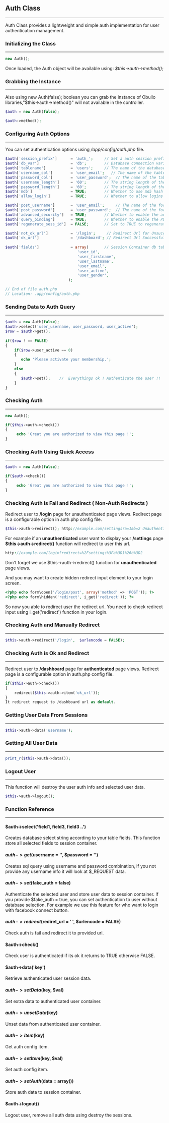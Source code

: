 ## Auth Class

------

Auth Class provides a lightweight and simple auth implementation for user authentication management.

### Initializing the Class

------

```php
new Auth();
```

Once loaded, the Auth object will be available using: <dfn>$this->auth->method();</dfn>

### Grabbing the Instance

------

Also using new Auth(false); boolean you can grab the instance of Obullo libraries,"$this->auth->method()" will not available in the controller.

```php
$auth = new Auth(false);

$auth->method();
```

### Configuring Auth Options

------

You can set authentication options using <dfn>/app/config/auth.php</dfn> file.

```php
$auth['session_prefix']      = 'auth_';     // Set a auth session prefix to prevent collisions.
$auth['db_var']              = 'db';        // Database connection variable
$auth['tablename']           = 'users';     // The name of the database tablename
$auth['username_col']        = 'user_email';   // The name of the table field that contains the username.
$auth['password_col']        = 'user_password';  // The name of the table field that contains the password.
$auth['username_length']     = '60';        // The string length of the username.
$auth['password_length']     = '60';        // The string length of the password.
$auth['md5']                 = TRUE;        // Whether to use md5 hash ?
$auth['allow_login']         = TRUE;        // Whether to allow logins to be performed on this page.

$auth['post_username']       = 'user_email';     // The name of the form field that contains the username to authenticate.
$auth['post_password']       = 'user_password';  // The name of the form field that contains the password to authenticate.
$auth['advanced_security']   = TRUE;        // Whether to enable the advanced security features. 
$auth['query_binding']       = TRUE;        // Whether to enable the PDO query binding feature for security.
$auth['regenerate_sess_id']  = FALSE;       // Set to TRUE to regenerate the session id on every page load or leave .....

$auth['not_ok_url']          = '/login';     // Redirect Url for Unsuccessfull logins
$auth['ok_url']              = '/dashboard'; // Redirect Url Successfull logins
                                             
$auth['fields']              = array(       // Session Container db table fields.
                                'user_id', 
                                'user_firstname', 
                                'user_lastname', 
                                'user_email',
                                'user_active', 
                                'user_gender',
                            );

// End of file auth.php
// Location: .app/config/auth.php
```

### Sending Data to Auth Query

------

```php
$auth = new Auth(false);
$auth->select('user_username, user_password, user_active');
$row = $auth->get();
        
if($row ! == FALSE)
{
    if($row->user_active == 0)
    {
       echo 'Please activate your membership.';
    } 
    else 
    {
       $auth->set();    //  Everythings ok ! Authenticate the user !! 
    }
}
```

### Checking Auth

------

```php
new Auth();

if($this->auth->check())
{
     echo 'Great you are authorized to view this page !'; 
}
```


### Checking Auth Using Quick Access

------

```php
$auth = new Auth(false);

if($auth->check())
{
     echo 'Great you are authorized to view this page !'; 
}
```

### Checking Auth is Fail and Redirect ( Non-Auth Redirects )

Redirect user to <b>/login</b> page for unauthenticated page views. Redirect page is a configurable option in auth.php config file.

```php
$this->auth->redirect(); http://example.com/settings?a=1&b=2 Unauthenticated user request
```

For example if an <b>unauthenticated</b> user want to display your <b>/settings</b> page <b>$this->auth->redirect()</b> function will redirect to user this url.

```php
http://example.com/login?redirect=%2Fsettings%3Fa%3D1%26b%3D2
```

Don't forget we use $this->auth->redirect() function for <b>unauthenticated</b> page views.

And you may want to create hidden redirect input element to your login screen.

```php
<?php echo form\open('/login/post', array('method' => 'POST')); ?>
<?php echo form\hidden('redirect', i_get('redirect')); ?>
```

So now you able to redirect user the redirect url. You need to check redirect input using i_get('redirect') function in your login.

### Checking Auth and Manually Redirect

------

```php
$this->auth->redirect('/login',  $urlencode = FALSE);
```

### Checking Auth is Ok and Redirect

------

Redirect user to <b>/dashboard</b> page for <b>authenticated</b> page views. Redirect page is a configurable option in auth.php config file.

```php
if($this->auth->check())
{
    redirect($this->auth->item('ok_url'));
}
It redirect request to /dashboard url as default.
```

### Getting User Data From Sessions

------

```php
$this->auth->data('username');
```

### Getting All User Data

------

```php
print_r($this->auth->data());
```

### Logout User

------

This function will destroy the user auth info and selected user data.

```php
$this->auth->logout();
```

### Function Reference

------

#### $auth->select('field1, field3, field3 ..')

Creates database select string according to your table fields. This function store all selected fields to session container.

#### $auth->get($username = '', $password = '')

Creates sql query using username and password combination, if you not provide any username info it will look at $_REQUEST data.

#### $auth->set($fake_auth = false)

Authenticate the selected user and store user data to session container. If you provide $fake_auth = true, you can set authentication to user without database selection. For example we use this feature for who want to login with facebook connect button.

#### $auth->redirect($rediret_url = ' ', $urlencode = FALSE)

Check auth is fail and redirect it to provided url.

#### $auth->check()

Check user is authenticated if its ok it returns to TRUE otherwise FALSE.

#### $auth->data('key')

Retrieve authenticated user session data.

#### $auth->setData($key, $val)

Set extra data to authenticated user container.

#### $auth->unsetData($key)

Unset data from authenticated user container.

#### $auth->item($key)

Get auth config item.

#### $auth->setItem($key, $val)

Set auth config item.

#### $auth->setAuth($data = array())

Store auth data to session container.

#### $auth->logout()

Logout user, remove all auth data using destroy the sessions.